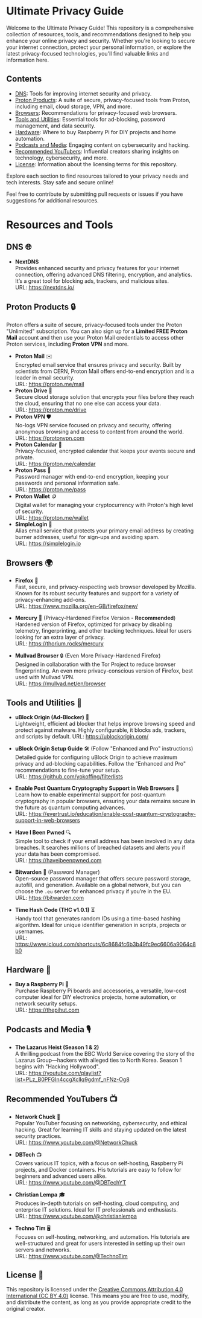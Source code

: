 # Ultimate Privacy Guide

Welcome to the Ultimate Privacy Guide! This repository is a comprehensive collection of resources, tools, and recommendations designed to help you enhance your online privacy and security. Whether you're looking to secure your internet connection, protect your personal information, or explore the latest privacy-focused technologies, you'll find valuable links and information here.

## Contents

- [DNS](#dns-): Tools for improving internet security and privacy.
- [Proton Products](#proton-products-): A suite of secure, privacy-focused tools from Proton, including email, cloud storage, VPN, and more.
- [Browsers](#browsers-): Recommendations for privacy-focused web browsers.
- [Tools and Utilities](#tools-and-utilities-): Essential tools for ad-blocking, password management, and data security.
- [Hardware](#hardware-): Where to buy Raspberry Pi for DIY projects and home automation.
- [Podcasts and Media](#podcasts-and-media-): Engaging content on cybersecurity and hacking.
- [Recommended YouTubers](#recommended-youtubers-): Influential creators sharing insights on technology, cybersecurity, and more.
- [License](#license-): Information about the licensing terms for this repository.

Explore each section to find resources tailored to your privacy needs and tech interests. Stay safe and secure online!

Feel free to contribute by submitting pull requests or issues if you have suggestions for additional resources.
# Resources and Tools

## DNS 🌐
- **NextDNS**  
  Provides enhanced security and privacy features for your internet connection, offering advanced DNS filtering, encryption, and analytics. It’s a great tool for blocking ads, trackers, and malicious sites.  
  URL: https://nextdns.io/

## Proton Products 🔒
Proton offers a suite of secure, privacy-focused tools under the Proton "Unlimited" subscription. You can also sign up for a **Limited FREE Proton Mail** account and then use your Proton Mail credentials to access other Proton services, including **Proton VPN** and more.

- **Proton Mail** ✉️  
  Encrypted email service that ensures privacy and security. Built by scientists from CERN, Proton Mail offers end-to-end encryption and is a leader in email security.  
  URL: https://proton.me/mail
- **Proton Drive** 💾  
  Secure cloud storage solution that encrypts your files before they reach the cloud, ensuring that no one else can access your data.  
  URL: https://proton.me/drive
- **Proton VPN** 🛡️  
  No-logs VPN service focused on privacy and security, offering anonymous browsing and access to content from around the world.  
  URL: https://protonvpn.com
- **Proton Calendar** 📅  
  Privacy-focused, encrypted calendar that keeps your events secure and private.  
  URL: https://proton.me/calendar
- **Proton Pass** 🔑  
  Password manager with end-to-end encryption, keeping your passwords and personal information safe.  
  URL: https://proton.me/pass
- **Proton Wallet** 🪙  
  Digital wallet for managing your cryptocurrency with Proton's high level of security.  
  URL: https://proton.me/wallet
- **SimpleLogin** 📨  
  Alias email service that protects your primary email address by creating burner addresses, useful for sign-ups and avoiding spam.  
  URL: https://simplelogin.io

## Browsers 🌍
- **Firefox** 🦊  
  Fast, secure, and privacy-respecting web browser developed by Mozilla. Known for its robust security features and support for a variety of privacy-enhancing add-ons.  
  URL: https://www.mozilla.org/en-GB/firefox/new/

- **Mercury** 🌟 (Privacy-Hardened Firefox Version - **Recommended**)  
  Hardened version of Firefox, optimized for privacy by disabling telemetry, fingerprinting, and other tracking techniques. Ideal for users looking for an extra layer of privacy.  
  URL: https://thorium.rocks/mercury

- **Mullvad Browser** 🔒 (Even More Privacy-Hardened Firefox)  
  Designed in collaboration with the Tor Project to reduce browser fingerprinting. An even more privacy-conscious version of Firefox, best used with Mullvad VPN.  
  URL: https://mullvad.net/en/browser

## Tools and Utilities 🧰
- **uBlock Origin (Ad-Blocker)** 🚫  
  Lightweight, efficient ad blocker that helps improve browsing speed and protect against malware. Highly configurable, it blocks ads, trackers, and scripts by default.   URL: https://ublockorigin.com/

- **uBlock Origin Setup Guide** 🛠️ (Follow "Enhanced and Pro" instructions)  
  Detailed guide for configuring uBlock Origin to achieve maximum privacy and ad-blocking capabilities. Follow the "Enhanced and Pro" recommendations to fine-tune your setup.  
  URL: https://github.com/yokoffing/filterlists

- **Enable Post Quantum Cryptography Support in Web Browsers** 🔐  
  Learn how to enable experimental support for post-quantum cryptography in popular browsers, ensuring your data remains secure in the future as quantum computing advances.  
  URL: https://evertrust.io/education/enable-post-quantum-cryptography-support-in-web-browsers

- **Have I Been Pwned** 🔍  
  Simple tool to check if your email address has been involved in any data breaches. It searches millions of breached datasets and alerts you if your data has been compromised.  
  URL: https://haveibeenpwned.com

- **Bitwarden** 🔐 (Password Manager)  
  Open-source password manager that offers secure password storage, autofill, and generation. Available on a global network, but you can choose the `.eu` server for enhanced privacy if you’re in the EU.  
  URL: https://bitwarden.com

- **Time Hash Code (THC v1.0.1)** ⏳  
  Handy tool that generates random IDs using a time-based hashing algorithm. Ideal for unique identifier generation in scripts, projects or usernames.  
  URL: https://www.icloud.com/shortcuts/6c8684fc6b3b49fc9ec6606a9064c8b0

## Hardware 🛒
- **Buy a Raspberry Pi** 🍓  
  Purchase Raspberry Pi boards and accessories, a versatile, low-cost computer ideal for DIY electronics projects, home automation, or network security setups.  
  URL: https://thepihut.com

## Podcasts and Media 🎙️
- **The Lazarus Heist (Season 1 & 2)**  
  A thrilling podcast from the BBC World Service covering the story of the Lazarus Group—hackers with alleged ties to North Korea. Season 1 begins with "Hacking Hollywood".  
  URL: https://youtube.com/playlist?list=PLz_B0PFGIn4ccgXclIq9gdmf_nFNz-Og8

## Recommended YouTubers 📺
- **Network Chuck** 🎥  
  Popular YouTuber focusing on networking, cybersecurity, and ethical hacking. Great for learning IT skills and staying updated on the latest security practices.  
  URL: https://www.youtube.com/@NetworkChuck

- **DBTech** 📺  
  Covers various IT topics, with a focus on self-hosting, Raspberry Pi projects, and Docker containers. His tutorials are easy to follow for beginners and advanced users alike.  
  URL: https://www.youtube.com/@DBTechYT

- **Christian Lempa** 🎓  
  Produces in-depth tutorials on self-hosting, cloud computing, and enterprise IT solutions. Ideal for IT professionals and enthusiasts.  
  URL: https://www.youtube.com/@christianlempa

- **Techno Tim** 🖥️  
  Focuses on self-hosting, networking, and automation. His tutorials are well-structured and great for users interested in setting up their own servers and networks.  
  URL: https://www.youtube.com/@TechnoTim

## License 📝

This repository is licensed under the [Creative Commons Attribution 4.0 International (CC BY 4.0)](https://creativecommons.org/licenses/by/4.0/) license. This means you are free to use, modify, and distribute the content, as long as you provide appropriate credit to the original creator.
